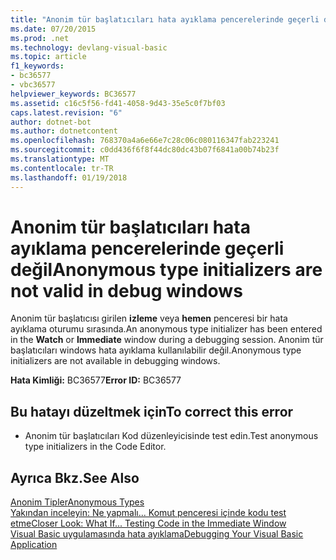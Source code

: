 ```yaml
---
title: "Anonim tür başlatıcıları hata ayıklama pencerelerinde geçerli değil"
ms.date: 07/20/2015
ms.prod: .net
ms.technology: devlang-visual-basic
ms.topic: article
f1_keywords:
- bc36577
- vbc36577
helpviewer_keywords: BC36577
ms.assetid: c16c5f56-fd41-4058-9d43-35e5c0f7bf03
caps.latest.revision: "6"
author: dotnet-bot
ms.author: dotnetcontent
ms.openlocfilehash: 768370a4a6e66e7c28c06c080116347fab223241
ms.sourcegitcommit: c0dd436f6f8f44dc80dc43b07f6841a00b74b23f
ms.translationtype: MT
ms.contentlocale: tr-TR
ms.lasthandoff: 01/19/2018
---
```

# <a name="anonymous-type-initializers-are-not-valid-in-debug-windows"></a><span data-ttu-id="c9e44-102">Anonim tür başlatıcıları hata ayıklama pencerelerinde geçerli değil</span><span class="sxs-lookup"><span data-stu-id="c9e44-102">Anonymous type initializers are not valid in debug windows</span></span>
<span data-ttu-id="c9e44-103">Anonim tür başlatıcısı girilen **izleme** veya **hemen** penceresi bir hata ayıklama oturumu sırasında.</span><span class="sxs-lookup"><span data-stu-id="c9e44-103">An anonymous type initializer has been entered in the **Watch** or **Immediate** window during a debugging session.</span></span> <span data-ttu-id="c9e44-104">Anonim tür başlatıcıları windows hata ayıklama kullanılabilir değil.</span><span class="sxs-lookup"><span data-stu-id="c9e44-104">Anonymous type initializers are not available in debugging windows.</span></span>  
  
 <span data-ttu-id="c9e44-105">**Hata Kimliği:** BC36577</span><span class="sxs-lookup"><span data-stu-id="c9e44-105">**Error ID:** BC36577</span></span>  
  
## <a name="to-correct-this-error"></a><span data-ttu-id="c9e44-106">Bu hatayı düzeltmek için</span><span class="sxs-lookup"><span data-stu-id="c9e44-106">To correct this error</span></span>  
  
-   <span data-ttu-id="c9e44-107">Anonim tür başlatıcıları Kod düzenleyicisinde test edin.</span><span class="sxs-lookup"><span data-stu-id="c9e44-107">Test anonymous type initializers in the Code Editor.</span></span>  
  
## <a name="see-also"></a><span data-ttu-id="c9e44-108">Ayrıca Bkz.</span><span class="sxs-lookup"><span data-stu-id="c9e44-108">See Also</span></span>  
 [<span data-ttu-id="c9e44-109">Anonim Tipler</span><span class="sxs-lookup"><span data-stu-id="c9e44-109">Anonymous Types</span></span>](../../visual-basic/programming-guide/language-features/objects-and-classes/anonymous-types.md)  
 [<span data-ttu-id="c9e44-110">Yakından inceleyin: Ne yapmalı... Komut penceresi içinde kodu test etme</span><span class="sxs-lookup"><span data-stu-id="c9e44-110">Closer Look: What If... Testing Code in the Immediate Window</span></span>](http://msdn.microsoft.com/library/3613a627-09a4-44e1-9cc2-f2a29f4e0744)  
 [<span data-ttu-id="c9e44-111">Visual Basic uygulamasında hata ayıklama</span><span class="sxs-lookup"><span data-stu-id="c9e44-111">Debugging Your Visual Basic Application</span></span>](../../visual-basic/developing-apps/debugging.md)
